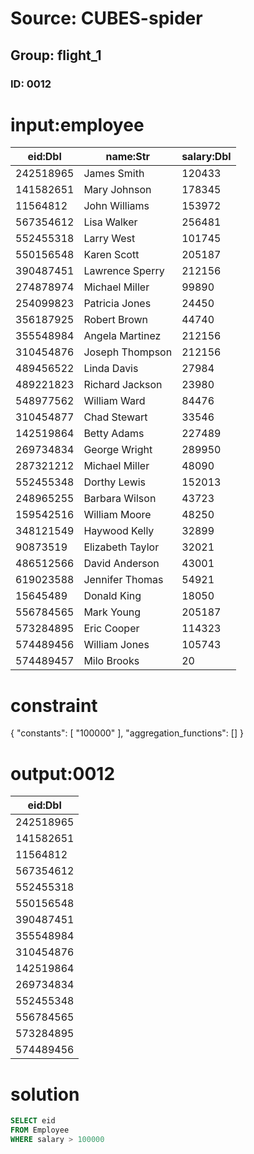 # Source: CUBES-spider
## Group: flight_1
### ID: 0012

# input:employee

| eid:Dbl | name:Str | salary:Dbl |
|---|---|---|
| 242518965 | James Smith | 120433 |
| 141582651 | Mary Johnson | 178345 |
| 11564812 | John Williams | 153972 |
| 567354612 | Lisa Walker | 256481 |
| 552455318 | Larry West | 101745 |
| 550156548 | Karen Scott | 205187 |
| 390487451 | Lawrence Sperry | 212156 |
| 274878974 | Michael Miller | 99890 |
| 254099823 | Patricia Jones | 24450 |
| 356187925 | Robert Brown | 44740 |
| 355548984 | Angela Martinez | 212156 |
| 310454876 | Joseph Thompson | 212156 |
| 489456522 | Linda Davis | 27984 |
| 489221823 | Richard Jackson | 23980 |
| 548977562 | William Ward | 84476 |
| 310454877 | Chad Stewart | 33546 |
| 142519864 | Betty Adams | 227489 |
| 269734834 | George Wright | 289950 |
| 287321212 | Michael Miller | 48090 |
| 552455348 | Dorthy Lewis | 152013 |
| 248965255 | Barbara Wilson | 43723 |
| 159542516 | William Moore | 48250 |
| 348121549 | Haywood Kelly | 32899 |
| 90873519 | Elizabeth Taylor | 32021 |
| 486512566 | David Anderson | 43001 |
| 619023588 | Jennifer Thomas | 54921 |
| 15645489 | Donald King | 18050 |
| 556784565 | Mark Young | 205187 |
| 573284895 | Eric Cooper | 114323 |
| 574489456 | William Jones | 105743 |
| 574489457 | Milo Brooks | 20 |

# constraint

{
  "constants": [
    "100000"
  ],
  "aggregation_functions": []
}

# output:0012

| eid:Dbl |
|---|
| 242518965 |
| 141582651 |
| 11564812 |
| 567354612 |
| 552455318 |
| 550156548 |
| 390487451 |
| 355548984 |
| 310454876 |
| 142519864 |
| 269734834 |
| 552455348 |
| 556784565 |
| 573284895 |
| 574489456 |

# solution

```sql
SELECT eid
FROM Employee
WHERE salary > 100000
```
